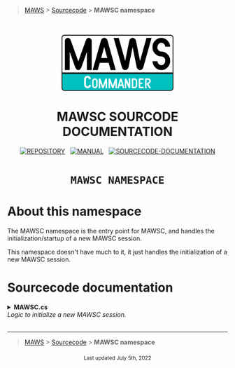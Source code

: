 ﻿> [MAWS][1] &gt; [Sourcecode][2] &gt;  **MAWSC namespace**

<br>
<br>
<div align="center">
  <img src="../../.github//Logos/maws-logo-commander-512x256.png" alt="MAWSC logo" width="256">
  <h1> 
    MAWSC SOURCODE DOCUMENTATION
  </h1>

  [![REPOSITORY](https://img.shields.io/badge/REPOSITORY-550055?style=for-the-badge)][1]&nbsp;&nbsp;&nbsp;[![MANUAL](https://img.shields.io/badge/MANUAL-550055?style=for-the-badge)][3]&nbsp;&nbsp;&nbsp;[![SOURCECODE-DOCUMENTATION](https://img.shields.io/badge/SOURCECODE%20DOCUMENTATION-8e008e?style=for-the-badge)][2]
  
</div>

<div align="center">

# **`MAWSC NAMESPACE`**

</div>

# About this namespace
The MAWSC namespace is the entry point for MAWSC, and handles the initialization/startup of a new MAWSC session.

This namespace doesn't have much to it, it just handles the initialization of a new MAWSC session.

# Sourcecode documentation

<details>
<summary>
  <b>MAWSC.cs</b><br>
  <i>Logic to initialize a new MAWSC session.</i>
</summary>

This class has a single class, with a single method, that handels the initialization of a new MAWSC session. Most of the heavy lifting is done by other namespaces/classes/methods.

### `MawscInitializer()`
Initialize a new MAWSC session.

#### Operation
1. Clear the console.
2. Get the current MMddyy and HHmmss.
3. Verify the basic MAWSC requirements.
4. Load/set MAWSC settings for the session.
5. Verify the MAWSC framework, and resolve any issues.
6. Process the MAWSC Command/Action/Option.

#### Notes
* This class/method is designed to be pretty static, and rarely modified.
* **(2)** We get the date/timestamp at the start of the session, and use the same date/timestamp throughout the session. This way anything related to the specific session will be labeled as such.

</details>

<br>

***

> [MAWS][1] &gt; [Sourcecode][2] &gt;  **MAWSC namespace**

[1]: https://github.com/spectrum-health-systems/MAWSC
[2]: ../Sourcecode/MAWSC-Sourcecode.md
[3]: ../Manual/MAWSC-Manual.md

<div align="center">
  <sub>
    Last updated July 5th, 2022
  </sub>
<br>